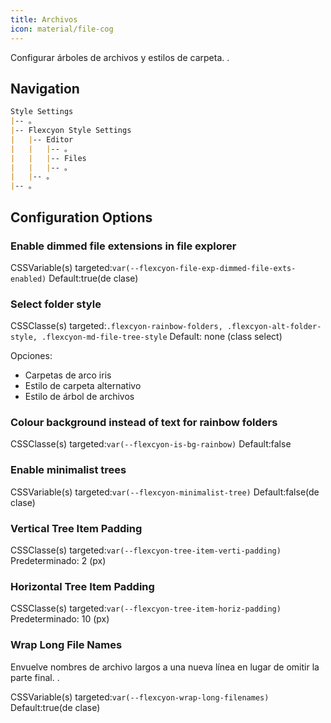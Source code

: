 ```yaml
---
title: Archivos
icon: material/file-cog
---
```


Configurar árboles de archivos y estilos de carpeta.
.

## Navigation

```md
Style Settings
|-- 。
|-- Flexcyon Style Settings
|   |-- Editor
|   |   |-- 。
|   |   |-- Files
|   |   |-- 。
|   |-- 。
|-- 。
```

## Configuration Options

### Enable dimmed file extensions in file explorer

CSSVariable(s) targeted:`var(--flexcyon-file-exp-dimmed-file-exts-enabled)`
Default:true(de clase)

### Select folder style

CSSClasse(s) targeted:`.flexcyon-rainbow-folders, .flexcyon-alt-folder-style, .flexcyon-md-file-tree-style`
Default: none (class select)

Opciones:

- Carpetas de arco iris
- Estilo de carpeta alternativo
- Estilo de árbol de archivos

### Colour background instead of text for rainbow folders

CSSClasse(s) targeted:`var(--flexcyon-is-bg-rainbow)`
Default:false

### Enable minimalist trees

CSSVariable(s) targeted:`var(--flexcyon-minimalist-tree)`
Default:false(de clase)

### Vertical Tree Item Padding

CSSClasse(s) targeted:`var(--flexcyon-tree-item-verti-padding)`
Predeterminado: 2 (px)

### Horizontal Tree Item Padding

CSSClasse(s) targeted:`var(--flexcyon-tree-item-horiz-padding)`
Predeterminado: 10 (px)

### Wrap Long File Names
Envuelve nombres de archivo largos a una nueva línea en lugar de omitir la parte final.
.

CSSVariable(s) targeted:`var(--flexcyon-wrap-long-filenames)`
Default:true(de clase)
